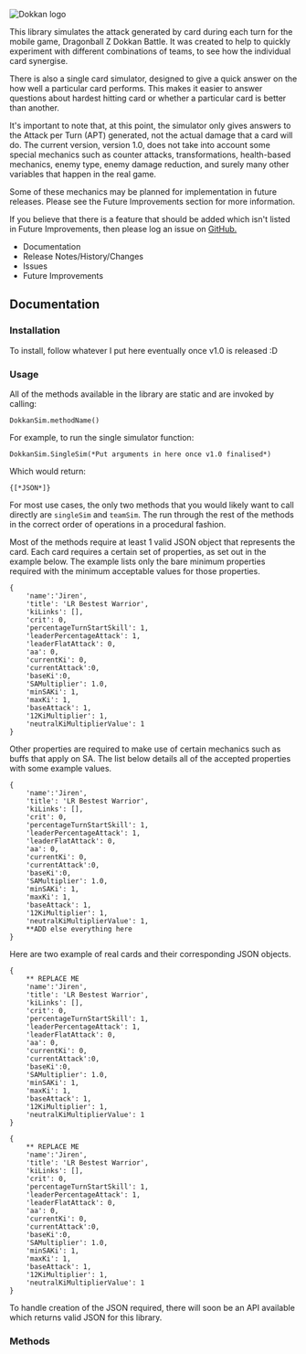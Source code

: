 
![Dokkan logo](https://dbzdokkanbattlehack.files.wordpress.com/2016/02/cropped-dbz_hack-4.png)

This library simulates the attack generated by card during each turn for the mobile game, Dragonball Z Dokkan Battle.
It was created to help to quickly experiment with different combinations of teams, to see how the individual card synergise.

There is also a single card simulator, designed to give a quick answer on the how well a particular card performs. This makes it easier to answer questions about hardest hitting card or whether a particular card is better than another.

It's important to note that, at this point, the simulator only gives answers to the Attack per Turn (APT) generated, not the actual damage that a card will do. The current version, version 1.0, does not take into account some special mechanics such as counter attacks, transformations, health-based mechanics, enemy type, enemy damage reduction, and surely many other variables that happen in the real game.

Some of these mechanics may be planned for implementation in future releases. Please see the Future Improvements section for more information.

If you believe that there is a feature that should be added which isn't listed in Future Improvements, then please log an issue on [GitHub.](https://github.com/DevDevGoose/DokkanSimulatorJSLibrary/issues)


-  Documentation  
-  Release Notes/History/Changes  
-  Issues
-  Future Improvements




## Documentation 

### Installation

To install, follow whatever I put here eventually once v1.0 is released :D

### Usage
 All of the methods available in the library are static and are invoked by calling:

    DokkanSim.methodName() 

For example, to run the single simulator function:

    DokkanSim.SingleSim(*Put arguments in here once v1.0 finalised*)

Which would return: 

    {[*JSON*]}

For most use cases, the only two methods that you would likely want to call directly are `singleSim` and `teamSim`. The run through the rest of the methods in the correct order of operations in a procedural fashion.

Most of the methods require at least 1 valid JSON object that represents the card. Each card requires a certain set of properties, as set out in the example below. The example lists only the bare minimum properties required with the minimum acceptable values for those properties.

~~~
{
    'name':'Jiren',
    'title': 'LR Bestest Warrior', 
    'kiLinks': [],
    'crit': 0, 
    'percentageTurnStartSkill': 1,
    'leaderPercentageAttack': 1, 
    'leaderFlatAttack': 0,
    'aa': 0, 
    'currentKi': 0, 
    'currentAttack':0,
    'baseKi':0,
    'SAMultiplier': 1.0,
    'minSAKi': 1,
    'maxKi': 1,
    'baseAttack': 1,
    '12KiMultiplier': 1,
    'neutralKiMultiplierValue': 1
}
~~~

Other properties are required to make use of certain mechanics such as buffs that apply on SA.
The list below details all of the accepted properties with some example values.
  

~~~
{
    'name':'Jiren',
    'title': 'LR Bestest Warrior', 
    'kiLinks': [],
    'crit': 0, 
    'percentageTurnStartSkill': 1,
    'leaderPercentageAttack': 1, 
    'leaderFlatAttack': 0,
    'aa': 0, 
    'currentKi': 0, 
    'currentAttack':0,
    'baseKi':0,
    'SAMultiplier': 1.0,
    'minSAKi': 1,
    'maxKi': 1,
    'baseAttack': 1,
    '12KiMultiplier': 1,
    'neutralKiMultiplierValue': 1,
    **ADD else everything here
}
~~~

Here are two example of real cards and their corresponding JSON objects.


~~~
{
    ** REPLACE ME
    'name':'Jiren',
    'title': 'LR Bestest Warrior', 
    'kiLinks': [],
    'crit': 0, 
    'percentageTurnStartSkill': 1,
    'leaderPercentageAttack': 1, 
    'leaderFlatAttack': 0,
    'aa': 0, 
    'currentKi': 0, 
    'currentAttack':0,
    'baseKi':0,
    'SAMultiplier': 1.0,
    'minSAKi': 1,
    'maxKi': 1,
    'baseAttack': 1,
    '12KiMultiplier': 1,
    'neutralKiMultiplierValue': 1
}
~~~

~~~
{
    ** REPLACE ME
    'name':'Jiren',
    'title': 'LR Bestest Warrior', 
    'kiLinks': [],
    'crit': 0, 
    'percentageTurnStartSkill': 1,
    'leaderPercentageAttack': 1, 
    'leaderFlatAttack': 0,
    'aa': 0, 
    'currentKi': 0, 
    'currentAttack':0,
    'baseKi':0,
    'SAMultiplier': 1.0,
    'minSAKi': 1,
    'maxKi': 1,
    'baseAttack': 1,
    '12KiMultiplier': 1,
    'neutralKiMultiplierValue': 1
}
~~~



To handle creation of the JSON required, there will soon be an API available which returns valid JSON for this library.

### Methods
